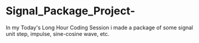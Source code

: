 # Signal_Package_Project-
In my Today's Long Hour Coding Session i made a package of some signal unit step, impulse, sine-cosine wave, etc.
